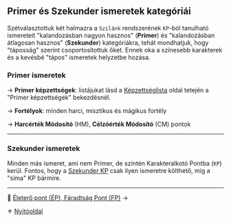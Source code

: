## Primer és Szekunder ismeretek kategóriái

Szétválasztottuk két halmazra a `Szilánk` rendszerének `KP`-ból tanulható ismereteit "kalandozásban nagyon hasznos" (**Primer**) és "kalandozásban átlagosan hasznos" (**Szekunder**) kategóriákra, tehát mondhatjuk, hogy "táposság" szerint csoportosítottuk őket. Ennek oka a színesebb karakterek és a kevésbé "tápos" ismeretek helyzetbe hozása.

### Primer ismeretek

→ **Primer képzettségek**: listájukat lásd a [Képzettséglista](031_kepzettseglista.md) oldal tetején a "Primer képzettségek" bekezdésnél.

→ **Fortélyok**: minden harci, misztikus és mágikus fortély

→ **Harcérték Módosító** (HM), **Célzóérték Módosító** (CM) pontok

---
### Szekunder ismeretek

Minden más ismeret, ami nem Primer, de szintén Karakteralkotó Pontba (`KP`) kerül. Fontos, hogy a [Szekunder KP](015_kp.md#karakteralkotó-pontok-kp) csak ilyen ismeretre költhető, míg a "sima" KP bármire.

---

🔗 [Életerő pont (ÉP), Fáradtság Pont (FP)](018_01_ep_kt.md) →

⚜️ [Nyitóoldal](start.md#1-karakteralkot%C3%A1s)
